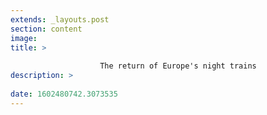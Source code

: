 ```yaml
--- 
extends: _layouts.post 
section: content 
image:  
title: > 
  
                    The return of Europe's night trains                 
description: > 
   
date: 1602480742.3073535 
--- 
```

